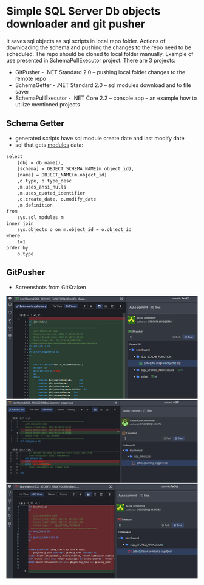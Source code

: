 # Simple SQL Server Db objects downloader and git pusher
It saves sql objects as sql scripts in local repo folder. Actions of downloading the schema and pushing the changes to the repo need to be scheduled. The repo should be cloned to local folder manually. Example of use presented in SchemaPullExecutor project. There are 3 projects:
- GitPusher - .NET Standard 2.0 – pushing local folder changes to the remote repo
- SchemaGetter - .NET Standard 2.0 – sql modules download and to file saver
- SchemaPullExecutor - .NET Core 2.2 – console app – an example how to utilize mentioned projects
## Schema Getter
- generated scripts have sql module create date and last modify date
- sql that gets [modules](https://docs.microsoft.com/en-us/sql/relational-databases/system-catalog-views/sys-sql-modules-transact-sql?view=sql-server-2017) data:
```
select 
	[db] = db_name(),
	[schema] = OBJECT_SCHEMA_NAME(m.object_id),
	[name] = OBJECT_NAME(m.object_id) 
	,o.type, o.type_desc
	,m.uses_ansi_nulls
	,m.uses_quoted_identifier
	,o.create_date, o.modify_date
	,m.definition
from 
	sys.sql_modules m
inner join
	sys.objects o on m.object_id = o.object_id
where 
	1=1
order by 
	o.type
```
## GitPusher
-	Screenshots from GitKraken


![first-push.png](https://github.com/wit-eks/MSSqlServerDbSchemaGitter/blob/master/_assets/first-push.png)
![trigger-modified.png](https://github.com/wit-eks/MSSqlServerDbSchemaGitter/blob/master/_assets/trigger-modified.png)
![deleted-copy-of-sp.png](https://github.com/wit-eks/MSSqlServerDbSchemaGitter/blob/master/_assets/deleted-copy-of-sp.png)
